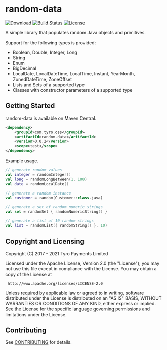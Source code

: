 # random-data

[![Download](https://maven-badges.herokuapp.com/maven-central/com.tyro.oss/random-data/badge.svg)](https://maven-badges.herokuapp.com/maven-central/com.tyro.oss/random-data)
[![Build Status](https://travis-ci.org/tyro/random-data.svg?branch=master)](https://travis-ci.org/tyro/random-data)
[![License](https://img.shields.io/badge/License-Apache%202.0-blue.svg)](http://www.apache.org/licenses/LICENSE-2.0)

A simple library that populates random Java objects and primitives.

Support for the following types is provided:
* Boolean, Double, Integer, Long
* String
* Enum
* BigDecimal
* LocalDate, LocalDateTime, LocalTime, Instant, YearMonth, ZonedDateTime, ZoneOffset
* Lists and Sets of a supported type
* Classes with constructor parameters of a supported type

## Getting Started

random-data is available on Maven Central.
```xml
<dependency>
    <groupId>com.tyro.oss</groupId>
    <artifactId>random-data</artifactId>
    <version>0.0.2</version>
    <scope>test</scope>
</dependency>
```

Example usage.
```kotlin
// generate random values
val integer = randomInteger()
val long = randomLongBetween(1, 100)
val date = randomLocalDate()

// generate a random instance
val customer = random(Customer::class.java)

// generate a set of random numeric strings
val set = randomSet { randomNumericString() }

// generate a list of 10 random strings
val list = randomList({ randomString() }, 10)
```

## Copyright and Licensing

Copyright (C) 2017 - 2021 Tyro Payments Limited

Licensed under the Apache License, Version 2.0 (the "License");
you may not use this file except in compliance with the License.
You may obtain a copy of the License at

     http://www.apache.org/licenses/LICENSE-2.0

Unless required by applicable law or agreed to in writing, software
distributed under the License is distributed on an "AS IS" BASIS,
WITHOUT WARRANTIES OR CONDITIONS OF ANY KIND, either express or implied.
See the License for the specific language governing permissions and
limitations under the License.

## Contributing

See [CONTRIBUTING](CONTRIBUTING.md) for details.
